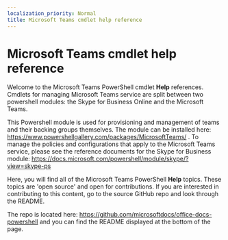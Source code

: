 ```yaml
---
localization_priority: Normal
title: Microsoft Teams cmdlet help reference
---
```


# Microsoft Teams cmdlet help reference

Welcome to the Microsoft Teams PowerShell cmdlet **Help** references. Cmdlets for managing Microsoft Teams service are split between two powershell modules: the Skype for Business Online and the Microsoft Teams.

This Powershell module is used for provisioning and management of teams and their backing groups themselves. The module can be installed here: https://www.powershellgallery.com/packages/MicrosoftTeams/ . To manage the policies and configurations that apply to the Microsoft Teams service, please see the reference documents for the Skype for Business module: https://docs.microsoft.com/powershell/module/skype/?view=skype-ps 

Here, you will find all of the Microsoft Teams PowerShell **Help** topics. These topics are 'open source' and open for contributions. If you are interested in contributing to this content, go to the source GitHub repo and look through the README. 

The repo is located here: https://github.com/microsoftdocs/office-docs-powershell and you can find the README displayed at the bottom of the page.
